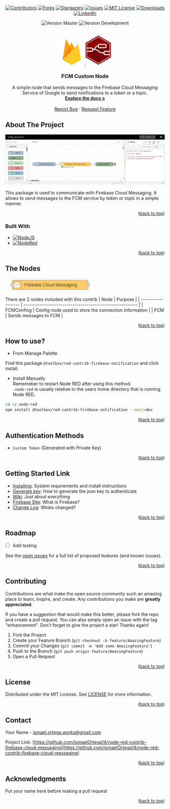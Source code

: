 <!-- Improved compatibility of back to top link: See: https://github.com/othneildrew/Best-README-Template/pull/73 -->

<a name="readme-top"></a>

<!--
*** Thanks for checking out the Best-README-Template. If you have a suggestion
*** that would make this better, please fork the repo and create a pull request
*** or simply open an issue with the tag "enhancement".
*** Don't forget to give the project a star!
*** Thanks again! Now go create something AMAZING! :D
-->

<!-- PROJECT SHIELDS -->
<!--
*** I'm using markdown "reference style" links for readability.
*** Reference links are enclosed in brackets [ ] instead of parentheses ( ).
*** See the bottom of this document for the declaration of the reference variables
*** for contributors-url, forks-url, etc. This is an optional, concise syntax you may use.
*** https://www.markdownguide.org/basic-syntax/#reference-style-links
-->
<div style="text-align: center;">

[![Contributors][contributors-shield]][contributors-url]
[![Forks][forks-shield]][forks-url]
[![Stargazers][stars-shield]][stars-url]
[![Issues][issues-shield]][issues-url]
[![MIT License][license-shield]][license-url]
[![Downloads][downloads-shield]][downloads-url]
[![LinkedIn][linkedin-shield]][linkedin-url]

</div>

<div style="text-align: center;">

![Version Master][masterVersion-shield]
![Version Development][devVersion-shield]

</div>

<!-- PROJECT LOGO -->
<br />
<div align="center">
  <a href="https://github.com/ismaelOrtega14/node-red-contrib-firebase-cloud-messaging">
    <img src="images/firebase.png" alt="Logo" width="80">
    <img src="images/node.png" alt="Logo" width="80">
  </a>

<h3 align="center">FCM Custom Node</h3>

  <p align="center">
    A simple node that sends messages to the Firebase Cloud Messaging Service of Google to send notifications to a token or a topic.
    <br />
    <a href="https://github.com/ismaelOrtega14/node-red-contrib-firebase-cloud-messaging/wiki"><strong>Explore the docs »</strong></a>
    <br />
    <br />
    <a href="https://github.com/ismaelOrtega14/node-red-contrib-firebase-cloud-messaging/issues">Report Bug</a>
    ·
    <a href="https://github.com/ismaelOrtega14/node-red-contrib-firebase-cloud-messaging/issues">Request Feature</a>
  </p>
</div>

<!-- ABOUT THE PROJECT -->

## About The Project

![FCM Custom Node Screen Shot][product-screenshot]

This package is used to communicate with Firebase Cloud Messaging. It allows to send messages to the FCM service by token or topic in a simple manner.

<p align="right">(<a href="#readme-top">back to top</a>)</p>

### Built With

-   [![NodeJS][Node.js]][Node-url]
-   [![NodeRed][Node-red]][NodeRed-url]

<p align="right">(<a href="#readme-top">back to top</a>)</p>

## The Nodes

![FCM Custom Node][customNodes-screenshot]

There are 2 nodes included with this contrib
| Node | Purpose |
| ------------------ | -------------------------------------------------------- |
| FCMConfing | Config node used to store the connection information |
| FCM | Sends messages to FCM |

<p align="right">(<a href="#readme-top">back to top</a>)</p>

## How to use?

-   From Manage Palette

Find this package `@toolbox/red-contrib-firebase-notification` and click install.

-   Install Manually  
    Rememeber to restart Node RED after using this method.  
    `.node-red` is usually relative to the users home directory that is running Node RED.

```bash
cd ~/.node-red
npm install @toolbox/red-contrib-firebase-notification --omit=dev
```

<p align="right">(<a href="#readme-top">back to top</a>)</p>

## Authentication Methods

-   `Custom Token` (Generated with Private Key)

<p align="right">(<a href="#readme-top">back to top</a>)</p>

## Getting Started Link

-   [Installing][starting-url]: System requirements and install instructions
-   [Generate key][generateKey-url]: How to generate the json key to authenticate
-   [Wiki][wiki-url]: Just about everything
-   [Firebase Site][firebase-url]: What is Firebase?
-   [Change Log](CHANGELOG.md): Whats changed?

<p align="right">(<a href="#readme-top">back to top</a>)</p>

<!-- ROADMAP -->

## Roadmap

-   [ ] Add testing

See the [open issues](https://github.com/ismaelOrtega14/node-red-contrib-firebase-cloud-messaging/issues) for a full list of proposed features (and known issues).

<p align="right">(<a href="#readme-top">back to top</a>)</p>

<!-- CONTRIBUTING -->

## Contributing

Contributions are what make the open source community such an amazing place to learn, inspire, and create. Any contributions you make are **greatly appreciated**.

If you have a suggestion that would make this better, please fork the repo and create a pull request. You can also simply open an issue with the tag "enhancement".
Don't forget to give the project a star! Thanks again!

1. Fork the Project
2. Create your Feature Branch (`git checkout -b feature/AmazingFeature`)
3. Commit your Changes (`git commit -m 'Add some AmazingFeature'`)
4. Push to the Branch (`git push origin feature/AmazingFeature`)
5. Open a Pull Request

<p align="right">(<a href="#readme-top">back to top</a>)</p>

<!-- LICENSE -->

## License

Distributed under the MIT License. See [LICENSE][license-url] for more information.

<p align="right">(<a href="#readme-top">back to top</a>)</p>

<!-- CONTACT -->

## Contact

Your Name - ismael.ortega.works@gmail.com

Project Link: [https://github.com/ismaelOrtega14/node-red-contrib-firebase-cloud-messaging](https://github.com/ismaelOrtega14/node-red-contrib-firebase-cloud-messaging)

<p align="right">(<a href="#readme-top">back to top</a>)</p>

<!-- ACKNOWLEDGMENTS -->

## Acknowledgments

Put your name here before making a pull request

<p align="right">(<a href="#readme-top">back to top</a>)</p>

<!-- MARKDOWN LINKS & IMAGES -->
<!-- https://www.markdownguide.org/basic-syntax/#reference-style-links -->

[contributors-shield]: https://img.shields.io/github/contributors/ismaelOrtega14/node-red-contrib-firebase-cloud-messaging.svg?style=for-the-badge
[contributors-url]: https://github.com/ismaelOrtega14/node-red-contrib-firebase-cloud-messaging/graphs/contributors
[forks-shield]: https://img.shields.io/github/forks/ismaelOrtega14/node-red-contrib-firebase-cloud-messaging.svg?style=for-the-badge
[forks-url]: https://github.com/ismaelOrtega14/node-red-contrib-firebase-cloud-messaging/network/members
[stars-shield]: https://img.shields.io/github/stars/ismaelOrtega14/node-red-contrib-firebase-cloud-messaging.svg?style=for-the-badge
[stars-url]: https://github.com/ismaelOrtega14/node-red-contrib-firebase-cloud-messaging/stargazers
[issues-shield]: https://img.shields.io/github/issues/ismaelOrtega14/node-red-contrib-firebase-cloud-messaging.svg?style=for-the-badge
[issues-url]: https://github.com/ismaelOrtega14/node-red-contrib-firebase-cloud-messaging/issues
[license-shield]: https://img.shields.io/github/license/ismaelOrtega14/node-red-contrib-firebase-cloud-messaging.svg?style=for-the-badge
[license-url]: https://github.com/ismaelOrtega14/node-red-contrib-firebase-cloud-messaging/blob/master/LICENSE
[downloads-shield]: https://img.shields.io/npm/dm/@toolbox/red-contrib-firebase-notification?style=for-the-badge
[downloads-url]: https://github.com/ismaelOrtega14/red-contrib-firebase-notification?activeTab=versions
[masterVersion-shield]: https://img.shields.io/github/package-json/v/ismaelOrtega14/node-red-contrib-firebase-cloud-messaging/master?style=for-the-badge
[devVersion-shield]: https://img.shields.io/github/package-json/v/ismaelOrtega14/node-red-contrib-firebase-cloud-messaging/development?style=for-the-badge
[linkedin-shield]: https://img.shields.io/badge/-LinkedIn-black.svg?style=for-the-badge&logo=linkedin&colorB=555
[linkedin-url]: https://linkedin.com/in/ismaelortega
[product-screenshot]: images/screenshot.jpeg
[Node.js]: https://img.shields.io/badge/node.js-6DA55F?style=for-the-badge&logo=node.js&logoColor=white
[Node-url]: https://nodejs.org/
[Node-red]: https://img.shields.io/badge/Node--RED-%238F0000.svg?style=for-the-badge&logo=node-red&logoColor=white
[NodeRed-url]: https://nodered.org/
[customNodes-screenshot]: images/customNodes.png
[starting-url]: https://github.com/ismaelOrtega14/node-red-contrib-firebase-cloud-messaging/wiki/getting-started
[generateKey-url]: https://github.com/ismaelOrtega14/node-red-contrib-firebase-cloud-messaging/wiki/generate-key
[wiki-url]: https://github.com/ismaelOrtega14/node-red-contrib-firebase-cloud-messaging/wiki
[firebase-url]: https://firebase.google.com/
